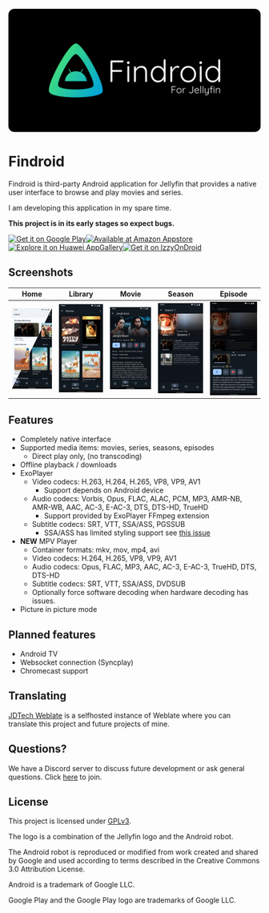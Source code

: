 ![Findroid banner](images/findroid-banner.png)

# Findroid

Findroid is third-party Android application for Jellyfin that provides a native user interface to browse and play movies and series.

I am developing this application in my spare time.

**This project is in its early stages so expect bugs.**

<a href='https://play.google.com/store/apps/details?id=dev.jdtech.jellyfin'><img alt='Get it on Google Play' src='https://play.google.com/intl/en_us/badges/static/images/badges/en_badge_web_generic.png' height="80"/></a><a href='http://www.amazon.com/gp/product/B0BTWC8DNZ'><img alt='Available at Amazon Appstore' src='https://user-images.githubusercontent.com/32322857/219019331-027a6775-7362-44bb-a026-281f71e9b37b.png' height="80"/></a><a href='https://appgallery.huawei.com/app/C107646987'><img alt='Explore it on Huawei AppGallery' src='https://user-images.githubusercontent.com/32322857/219013519-f0a11e17-c32c-42fd-8009-ab77fe2c23e7.png' height="80"/></a><a href='https://apt.izzysoft.de/fdroid/index/apk/dev.jdtech.jellyfin'><img alt='Get it on IzzyOnDroid' src='https://gitlab.com/IzzyOnDroid/repo/-/raw/master/assets/IzzyOnDroid.png' height="80"/></a>

## Screenshots
| Home                                | Library                             | Movie                           | Season                            | Episode                             |
|-------------------------------------|-------------------------------------|---------------------------------|-----------------------------------|-------------------------------------|
| ![Home](images/home-light-dark.png) | ![Library](images/library-dark.png) | ![Movie](images/movie-dark.png) | ![Season](images/season-dark.png) | ![Episode](images/episode-dark.png) |

## Features
- Completely native interface
- Supported media items: movies, series, seasons, episodes 
  - Direct play only, (no transcoding)
- Offline playback / downloads
- ExoPlayer
  - Video codecs: H.263, H.264, H.265, VP8, VP9, AV1 
    - Support depends on Android device
  - Audio codecs: Vorbis, Opus, FLAC, ALAC, PCM, MP3, AMR-NB, AMR-WB, AAC, AC-3, E-AC-3, DTS, DTS-HD, TrueHD 
    - Support provided by ExoPlayer FFmpeg extension
  - Subtitle codecs: SRT, VTT, SSA/ASS, PGSSUB
    - SSA/ASS has limited styling support see [this issue](https://github.com/google/ExoPlayer/issues/8435)
- **NEW** MPV Player
  - Container formats: mkv, mov, mp4, avi
  - Video codecs: H.264, H.265, VP8, VP9, AV1
  - Audio codecs: Opus, FLAC, MP3, AAC, AC-3, E-AC-3, TrueHD, DTS, DTS-HD
  - Subtitle codecs: SRT, VTT, SSA/ASS, DVDSUB
  - Optionally force software decoding when hardware decoding has issues.
- Picture in picture mode

## Planned features
- Android TV
- Websocket connection (Syncplay)
- Chromecast support

## Translating
[JDTech Weblate](https://weblate.jdtech.dev) is a selfhosted instance of Weblate where you can translate this project and future projects of mine.

## Questions?
We have a Discord server to discuss future development or ask general questions.
Click [here](https://discord.gg/tg5VvTFwTV) to join.


## License
This project is licensed under [GPLv3](LICENSE).

The logo is a combination of the Jellyfin logo and the Android robot.

The Android robot is reproduced or modified from work created and shared by Google and used according to terms described in the Creative Commons 3.0 Attribution License.

Android is a trademark of Google LLC.

Google Play and the Google Play logo are trademarks of Google LLC.
